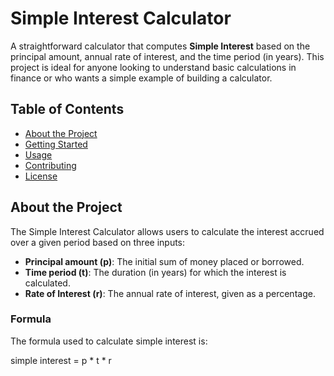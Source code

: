# Simple Interest Calculator

A straightforward calculator that computes **Simple Interest** based on the principal amount, annual rate of interest, and the time period (in years). This project is ideal for anyone looking to understand basic calculations in finance or who wants a simple example of building a calculator.

## Table of Contents
- [About the Project](#about-the-project)
- [Getting Started](#getting-started)
- [Usage](#usage)
- [Contributing](#contributing)
- [License](#license)

## About the Project

The Simple Interest Calculator allows users to calculate the interest accrued over a given period based on three inputs:
- **Principal amount (p)**: The initial sum of money placed or borrowed.
- **Time period (t)**: The duration (in years) for which the interest is calculated.
- **Rate of Interest (r)**: The annual rate of interest, given as a percentage.

### Formula
The formula used to calculate simple interest is:

   simple interest = p * t * r
